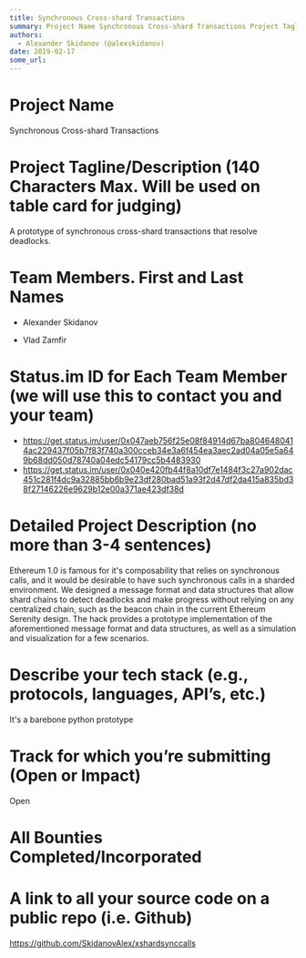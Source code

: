 ```yaml
---
title: Synchronous Cross-shard Transactions
summary: Project Name Synchronous Cross-shard Transactions Project Tagline/Description (140 Characters Max. Will be used on table card for judging) A prototype of synchronous cross-shard transactions that resolve deadlocks. Team Members. First and Last Names Alexander Skidanov Vlad Zamfir Status.im ID for Each Team Member (we will use this to contact you and your team) https //get.status.im/user/0x047aeb756f25e08f84914d67ba8046480414ac229437f05b7f83f740a300cceb34e3a6f454ea3aec2ad04a05e5a649b68dd050d78740
authors:
  - Alexander Skidanov (@alexskidanov)
date: 2019-02-17
some_url: 
---
```


# Project Name
Synchronous Cross-shard Transactions

# Project Tagline/Description (140 Characters Max. Will be used on table card for judging)
A prototype of synchronous cross-shard transactions that resolve deadlocks.

# Team Members. First and Last Names
- Alexander Skidanov

- Vlad Zamfir

# Status.im ID for Each Team Member (we will use this to contact you and your team)
- https://get.status.im/user/0x047aeb756f25e08f84914d67ba8046480414ac229437f05b7f83f740a300cceb34e3a6f454ea3aec2ad04a05e5a649b68dd050d78740a04edc54179cc5b4483930
- https://get.status.im/user/0x040e420fb44f8a10df7e1484f3c27a902dac451c281f4dc9a32885bb6b9e23df280bad51a93f2d47df2da415a835bd38f27146226e9629b12e00a371ae423df38d

# Detailed Project Description (no more than 3-4 sentences)
Ethereum 1.0 is famous for it's composability that relies on synchronous calls, and it would be desirable to have such synchronous calls in a sharded environment. We designed a message format and data structures that allow shard chains to detect deadlocks and make progress without relying on any centralized chain, such as the beacon chain in the current Ethereum Serenity design. The hack provides a prototype implementation of the aforementioned message format and data structures, as well as a simulation and visualization for a few scenarios.

# Describe your tech stack (e.g., protocols, languages, API’s, etc.)
It's a barebone python prototype

# Track for which you’re submitting (Open or Impact)
Open

# All Bounties Completed/Incorporated

# A link to all your source code on a public repo (i.e. Github)
https://github.com/SkidanovAlex/xshardsynccalls

